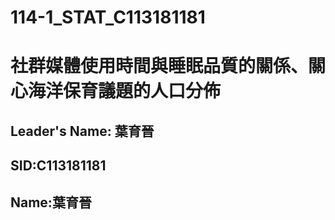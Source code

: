 # 114-1_STAT_C113181181
# 社群媒體使用時間與睡眠品質的關係、關心海洋保育議題的人口分佈
## Leader's Name: 葉育晉
## SID:C113181181
## Name:葉育晉
